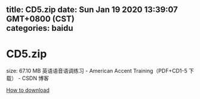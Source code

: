 
title: CD5.zip
date: Sun Jan 19 2020 13:39:07 GMT+0800 (CST)    
categories: baidu
---

# CD5.zip
size: 67.10 MB
 英语语音语调练习 - American Accent Training（PDF+CD1-5 下载） - CSDN 博客
 

[How to download](https://bpcam.bemobtrk.com/go/2ceec3aa-1ca2-46d6-b9ff-aaa5c184517c?jno=2152)